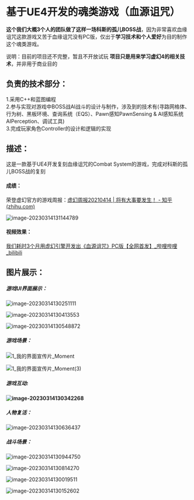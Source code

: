 # 基于UE4开发的魂类游戏（血源诅咒）

**这个我们大概3个人的团队做了这样一场科斯的孤儿BOSS战**，因为非常喜欢血缘诅咒这款游戏又苦于血缘诅咒没有PC版，仅出于**学习技术和个人爱好**为目的制作这个魂类游戏。

说明：目前的项目还不完整，暂且不开放试玩 **项目只是用来学习虚幻4的相关技术**，并非用于商业目的


## 负责的技术部分：
  1.采用C++和蓝图编程
  <br>
  2.参与实现对游戏中BOSS战AI战斗的设计与制作，涉及到的技术有(寻路网格体、行为树、黑板环境、查询系统（EQS）、Pawn感知PawnSensing & AI感知系统AIPerception、调试工具)
  <br>
  3.完成玩家角色Controller的设计和逻辑的实现
  <br>

## 描述：

这是一款基于UE4开发复刻血缘诅咒的Combat System的游戏，完成对科斯的孤儿BOSS战的复刻

#### 成绩：

荣登虚幻官方的游戏周报：[虚幻周报20210414 | 将有大事要发生！ - 知乎 (zhihu.com)](https://zhuanlan.zhihu.com/p/364651384)

![image-20230314131144789](README.assets/image-20230314131144789.png)

#### 视频效果：

[我们耗时3个月用虚幻引擎开发出《血源诅咒》PC版【全网首发】_哔哩哔哩_bilibili](https://www.bilibili.com/video/BV1K64y1S7e4/?vd_source=4557bf5dbac04d734a4b28b0daae5c2f)

## 图片展示：

##### 游戏UI界面展示：

![image-20230314130251111](README.assets/image-20230314130251111.png)

![image-20230314130413553](README.assets/image-20230314130413553.png)

![image-20230314130548872](README.assets/image-20230314130548872.png)

##### 游戏场景：

![1_我的界面宣传片_Moment](README.assets/1_我的界面宣传片_Moment.jpg)



![1_我的界面宣传片_Moment(3)](README.assets/1_我的界面宣传片_Moment(3).jpg)

##### 游戏互动:

**![image-20230314130342268](README.assets/image-20230314130342268.png)**

##### 人物复活：

![image-20230314130636437](README.assets/image-20230314130636437.png)

##### 战斗场景：

![image-20230314130944750](README.assets/image-20230314130944750.png)

![image-20230314130814270](README.assets/image-20230314130814270.png)

![image-20230314130019511](README.assets/image-20230314130019511.png)

![image-20230314130152602](README.assets/image-20230314130152602.png)

